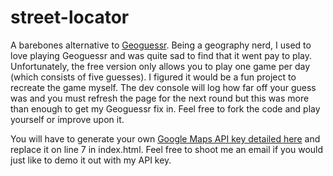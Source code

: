 # street-locator
A barebones alternative to [Geoguessr](https://www.geoguessr.com/). Being a geography nerd, I used to love playing Geoguessr and was quite sad to find that it went pay to play. Unfortunately, the free version only allows you to play one game per day (which consists of five guesses). I figured it would be a fun project to recreate the game myself. The dev console will log how far off your guess was and you must refresh the page for the next round but this was more than enough to get my Geoguessr fix in. Feel free to fork the code and play yourself or improve upon it.

You will have to generate your own [Google Maps API key detailed here](https://developers.google.com/maps/documentation/javascript/get-api-key) and replace it on line 7 in index.html. Feel free to shoot me an email if you would just like to demo it out with my API key.
